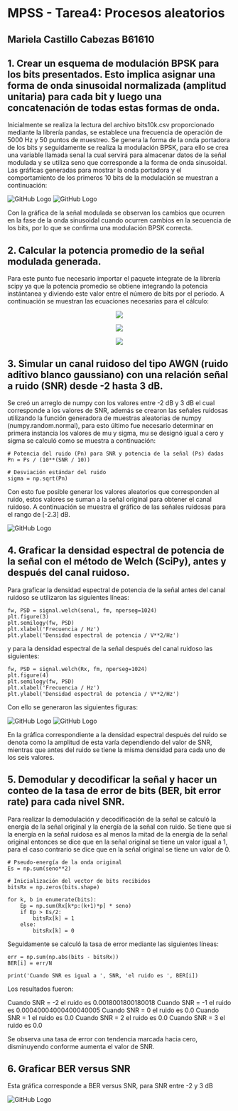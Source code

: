 # MPSS - Tarea4: Procesos aleatorios
## Mariela Castillo Cabezas B61610

## 1. Crear un esquema de modulación BPSK para los bits presentados. Esto implica asignar una forma de onda sinusoidal normalizada (amplitud unitaria) para cada bit y    luego una concatenación de todas estas formas de onda.

Inicialmente se realiza la lectura del archivo bits10k.csv proporcionado mediante la librería pandas, se establece una frecuencia de operación de 5000 Hz y 50 puntos de muestreo. Se genera la forma de la onda portadora de los bits y seguidamente se realiza la modulación BPSK, para ello se crea una variable llamada senal la cual servirá para almacenar datos de la señal modulada y se utiliza seno que corresponde a la forma de onda sinusoidal. Las gráficas generadas para mostrar la onda portadora y el comportamiento de los primeros 10 bits de la modulación se muestran a continuación: 

![GitHub Logo](onda.png)          ![GitHub Logo](primerosbits.png)

Con la gráfica de la señal modulada se observan los cambios que ocurren en la fase de la onda sinusoidal cuando ocurren cambios en la secuencia de los bits, por lo que se confirma una modulación BPSK correcta. 

## 2. Calcular la potencia promedio de la señal modulada generada.

Para este punto fue necesario importar el paquete integrate de la librería scipy ya que la potencia promedio se obtiene integrando la potencia instántanea y diviendo este valor entre el número de bits por el período. A continuación se muestran las ecuaciones necesarias para el cálculo: 

<p align="center">
  <img src="https://render.githubusercontent.com/render/math?math=P_{inst} = senal^2">
</p>

<p align="center">
  <img src="https://render.githubusercontent.com/render/math?math=\int \frac{P_{inst}}{N*T} dt">
</p>

<p align="center">
  <img src="https://render.githubusercontent.com/render/math?math=P_{prom} = 0.49000098009997023">  
</p>

## 3. Simular un canal ruidoso del tipo AWGN (ruido aditivo blanco gaussiano) con una relación señal a ruido (SNR) desde -2 hasta 3 dB.
Se creó un arreglo de numpy con los valores entre -2 dB y 3 dB el cual corresponde a los valores de SNR, además se crearon las señales ruidosas utilizando la función generadora de muestras aleatorias de numpy (numpy.random.normal), para esto último fue necesario determinar en primera instancia los valores de mu y sigma, mu se designó igual a cero y sigma se calculó como se muestra a continuación: 

    
    # Potencia del ruido (Pn) para SNR y potencia de la señal (Ps) dadas
    Pn = Ps / (10**(SNR / 10))
    
    # Desviación estándar del ruido
    sigma = np.sqrt(Pn)
    

Con esto fue posible generar los valores aleatorios que corresponden al ruido, estos valores se suman a la señal original para obtener el canal ruidoso. A continuación se muestra el gráfico de las señales ruidosas para el rango de [-2.3] dB.

![GitHub Logo](senalesruidosas.png) 

## 4. Graficar la densidad espectral de potencia de la señal con el método de Welch (SciPy), antes y después del canal ruidoso.

Para graficar la densidad espectral de potencia de la señal antes del canal ruidoso se utilizaron las siguientes líneas: 
    
    fw, PSD = signal.welch(senal, fm, nperseg=1024)
    plt.figure(3)
    plt.semilogy(fw, PSD)
    plt.xlabel('Frecuencia / Hz')
    plt.ylabel('Densidad espectral de potencia / V**2/Hz')
    
y para la densidad espectral de la señal después del canal ruidoso las siguientes: 

    fw, PSD = signal.welch(Rx, fm, nperseg=1024)
    plt.figure(4)
    plt.semilogy(fw, PSD)
    plt.xlabel('Frecuencia / Hz')
    plt.ylabel('Densidad espectral de potencia / V**2/Hz')
    
Con ello se generaron las siguientes figuras: 

![GitHub Logo](Densidad_espectral_antes.png)        ![GitHub Logo](Densidad_espectral_después.png) 

En la gráfica correspondiente a la densidad espectral después del ruido se denota como la amplitud de esta varía dependiendo del valor de SNR, mientras que antes del ruido se tiene la misma densidad para cada uno de los seis valores. 

## 5. Demodular y decodificar la señal y hacer un conteo de la tasa de error de bits (BER, bit error rate) para cada nivel SNR.

Para realizar la demodulación y decodificación de la señal se calculó la energía de la señal original y la energía de la señal con ruido. Se tiene que si la energía en la señal ruidosa es al menos la mitad de la energía de la señal original entonces se dice que en la señal original se tiene un valor igual a 1, para el caso contrario se dice que en la señal original se tiene un valor de 0. 

    # Pseudo-energía de la onda original 
    Es = np.sum(seno**2)
    
    # Inicialización del vector de bits recibidos
    bitsRx = np.zeros(bits.shape)
    
    for k, b in enumerate(bits):
        Ep = np.sum(Rx[k*p:(k+1)*p] * seno)
        if Ep > Es/2:
            bitsRx[k] = 1
        else:
            bitsRx[k] = 0
     
Seguidamente se calculó la tasa de error mediante las siguientes líneas: 

    err = np.sum(np.abs(bits - bitsRx))
    BER[i] = err/N
    
    print('Cuando SNR es igual a ', SNR, 'el ruido es ', BER[i])
   
Los resultados fueron: 

Cuando SNR = -2 el ruido es 0.0018001800180018
Cuando SNR = -1 el ruido es 0.00040004000400040005
Cuando SNR = 0 el ruido es 0.0
Cuando SNR = 1 el ruido es 0.0
Cuando SNR = 2 el ruido es 0.0
Cuando SNR = 3 el ruido es 0.0

Se observa una tasa de error con tendencia marcada hacia cero, disminuyendo conforme aumenta el valor de SNR. 

## 6. Graficar BER versus SNR

Esta gráfica corresponde a BER versus SNR, para SNR entre -2 y 3 dB

![GitHub Logo](BerVsSNR.png) 


